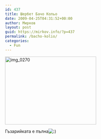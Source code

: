 ```yaml
---
id: 437
title: Шербет Бачо Кольо
date: 2009-04-25T04:31:52+00:00
author: Мирков
layout: post
guid: https://mirkov.info/?p=437
permalink: /bacho-kolio/
categories:
  - Fun
---
```

[<img class="aligncenter wp-image-438 size-medium" title="img_0270" src="https://mirkov.info/wp-content/uploads/2009/04/img_0270-300x225.jpg" alt="img_0270" width="300" height="225" srcset="https://mirkov.info/wp-content/uploads/2009/04/img_0270-300x225.jpg 300w, https://mirkov.info/wp-content/uploads/2009/04/img_0270-1024x768.jpg 1024w, https://mirkov.info/wp-content/uploads/2009/04/img_0270.jpg 1600w" sizes="(max-width: 300px) 100vw, 300px" />](https://mirkov.info/wp-content/uploads/2009/04/img_0270.jpg)

Гъзарийката е пълна<img src='https://mirkov.info/wp-includes/images/blank.gif' alt=':)' class='wp-smiley smiley-2' />